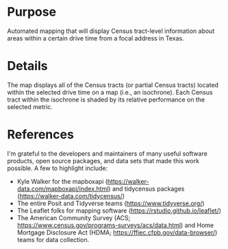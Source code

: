 # Purpose
Automated mapping that will display Census tract-level information about areas within a certain drive time from a focal address in Texas. 

# Details
The map displays all of the Census tracts (or partial Census tracts) located within the selected drive time on a map (i.e., an isochrone). Each Census tract within the isochrone is shaded by its relative performance on the selected metric. 

# References
I'm grateful to the developers and maintainers of many useful software products, open source packages, and data sets that made this work possible. A few to highlight include:

- Kyle Walker for the mapboxapi (https://walker-data.com/mapboxapi/index.html) and tidycensus packages (https://walker-data.com/tidycensus/)
- The entire Posit and Tidyverse teams (https://www.tidyverse.org/)
- The Leaflet folks for mapping software (https://rstudio.github.io/leaflet/)
- The American Community Survey (ACS; https://www.census.gov/programs-surveys/acs/data.html) and Home Mortgage Disclosure Act (HDMA; https://ffiec.cfpb.gov/data-browser/) teams for data collection. 
